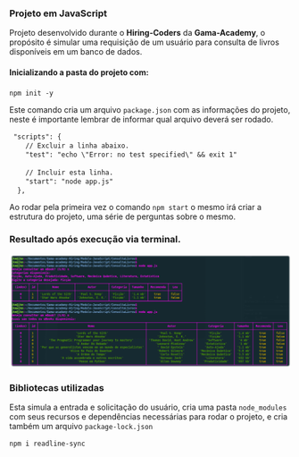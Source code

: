 ### Projeto em JavaScript

Projeto desenvolvido durante o **Hiring-Coders** da **Gama-Academy**, o propósito é simular uma requisição de um usuário para consulta de livros disponíveis em um banco de dados.

#### Inicializando a pasta do projeto com:

`npm init -y`

Este comando cria um arquivo `package.json` com as informações do projeto, neste é importante lembrar de informar qual arquivo deverá ser rodado.

```
 "scripts": {
    // Excluir a linha abaixo.
    "test": "echo \"Error: no test specified\" && exit 1"

    // Incluir esta linha.
    "start": "node app.js"
  },
```

Ao rodar pela primeira vez o comando `npm start` o mesmo irá criar a estrutura do projeto, uma série de perguntas sobre o mesmo.

### Resultado após execução via terminal.

![Consulta](img/Consulta.png)

### Bibliotecas utilizadas

Esta simula a entrada e solicitação do usuário, cria uma pasta `node_modules` com seus recursos e dependências necessárias para rodar o projeto, e cria também um arquivo `package-lock.json`
```
npm i readline-sync
```

